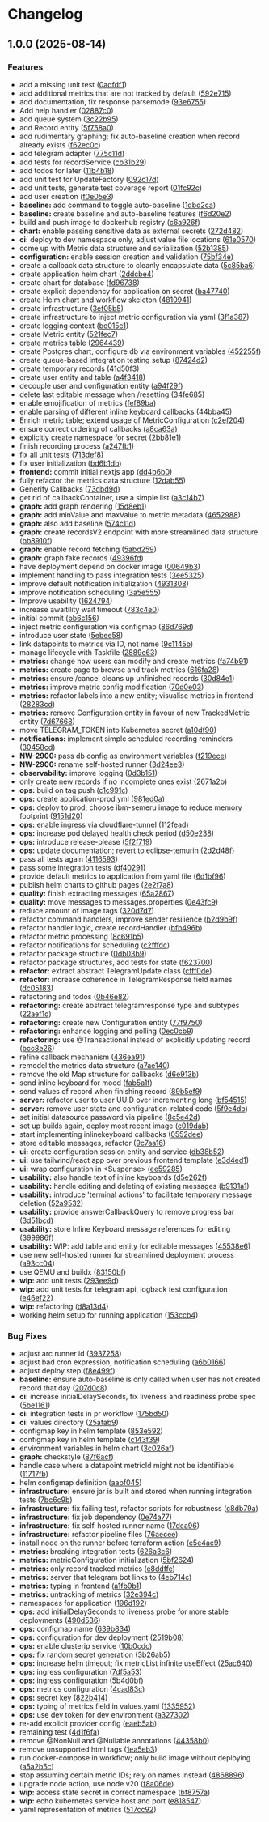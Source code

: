 # Changelog

## 1.0.0 (2025-08-14)


### Features

* add a missing unit test ([0adfdf1](https://github.com/twaslowski/open-mood-tracker/commit/0adfdf149da8d48ab03ef28171e8027e9dd13049))
* add additional metrics that are not tracked by default ([592e715](https://github.com/twaslowski/open-mood-tracker/commit/592e715c08c96fbcda5b9caf35cd74e24d0b4eee))
* add documentation, fix response parsemode ([93e6755](https://github.com/twaslowski/open-mood-tracker/commit/93e67551eed20363833f63326b826d8dbc0ba294))
* Add help handler ([02887c0](https://github.com/twaslowski/open-mood-tracker/commit/02887c07476b5733757c4a9b79421e671abc2dad))
* add queue system ([3c22b95](https://github.com/twaslowski/open-mood-tracker/commit/3c22b95989312c1866ed5041945c3064fd938de9))
* add Record entity ([5f758a0](https://github.com/twaslowski/open-mood-tracker/commit/5f758a06b79346f4f4fd949169da6827bd1faab2))
* add rudimentary graphing; fix auto-baseline creation when record already exists ([f62ec0c](https://github.com/twaslowski/open-mood-tracker/commit/f62ec0c886ba3d7159a2d262b4bd76129f45d8a7))
* add telegram adapter ([775c11d](https://github.com/twaslowski/open-mood-tracker/commit/775c11dc22b4ca422cd613ad41f1a2ad526f48c8))
* add tests for recordService ([cb31b29](https://github.com/twaslowski/open-mood-tracker/commit/cb31b2976c6c39ecd1a7685e58005cbdcb203fc8))
* add todos for later ([11b4b18](https://github.com/twaslowski/open-mood-tracker/commit/11b4b18a7a6b43d3c47a4aa05dc30c230d1f1dc2))
* add unit test for UpdateFactory ([092c17d](https://github.com/twaslowski/open-mood-tracker/commit/092c17d9075ad900c25b6e8a9655ad05926382d7))
* add unit tests, generate test coverage report ([01fc92c](https://github.com/twaslowski/open-mood-tracker/commit/01fc92c7b325d02fb5e3e28c51e83055d5ee7435))
* add user creation ([f0e05e3](https://github.com/twaslowski/open-mood-tracker/commit/f0e05e3b174bdeeb2ee71675e817e2ea0e6081cc))
* **baseline:** add command to toggle auto-baseline ([1dbd2ca](https://github.com/twaslowski/open-mood-tracker/commit/1dbd2ca421bdf2690e1af6095afd2bbe399f530a))
* **baseline:** create baseline and auto-baseline features ([f6d20e2](https://github.com/twaslowski/open-mood-tracker/commit/f6d20e27cc9e8251fb99dd63c5b052dce8c5a967))
* build and push image to dockerhub registry ([c6a926f](https://github.com/twaslowski/open-mood-tracker/commit/c6a926f01770e2ce1a513facd3d20e2b00036556))
* **chart:** enable passing sensitive data as external secrets ([272d482](https://github.com/twaslowski/open-mood-tracker/commit/272d482e9a7e6d9bdada9470cc6a007e12cd0397))
* **ci:** deploy to dev namespace only, adjust value file locations ([61e0570](https://github.com/twaslowski/open-mood-tracker/commit/61e0570f1f553ed29665a771e61e2f60023742e7))
* come up with Metric data structure and serialization ([52b1385](https://github.com/twaslowski/open-mood-tracker/commit/52b1385e031135079781859babbbefe764a48e6f))
* **configuration:** enable session creation and validation ([75bf34e](https://github.com/twaslowski/open-mood-tracker/commit/75bf34e4f48c6fcc73f87701f07615287e6cc694))
* create a callback data structure to cleanly encapsulate data ([5c85ba6](https://github.com/twaslowski/open-mood-tracker/commit/5c85ba674cf20ebf5650bcc8c51e71b08855fbb2))
* create application helm chart ([2ddcbe4](https://github.com/twaslowski/open-mood-tracker/commit/2ddcbe4119b6f801c9befdb2ebb5f0a55d52cc03))
* create chart for database ([fd96738](https://github.com/twaslowski/open-mood-tracker/commit/fd96738270b92cf1f6029881342cb149f3c90e75))
* create explicit dependency for application on secret ([ba47740](https://github.com/twaslowski/open-mood-tracker/commit/ba47740f4d8d40f8be2690820c2e6594053c4931))
* create Helm chart and workflow skeleton ([4810941](https://github.com/twaslowski/open-mood-tracker/commit/4810941d8a09e82987cb198ec42214a3b3834b77))
* create infrastructure ([3ef05b5](https://github.com/twaslowski/open-mood-tracker/commit/3ef05b53879fb370a3bcedb69fd45c3464c3492f))
* create infrastructure to inject metric configuration via yaml ([3f1a387](https://github.com/twaslowski/open-mood-tracker/commit/3f1a387ad1933ca6f4b815ccf4b29d0122fad9f3))
* create logging context ([be015e1](https://github.com/twaslowski/open-mood-tracker/commit/be015e173ad56c6410d260f4bc1f84af5bb703ab))
* create Metric entity ([521fec7](https://github.com/twaslowski/open-mood-tracker/commit/521fec7d54cb104403fdcf5f6517cc34f9c02a64))
* create metrics table ([2964439](https://github.com/twaslowski/open-mood-tracker/commit/296443965d9022c3006adc4ece1b93bd03e2c706))
* create Postgres chart, configure db via environment variables ([452255f](https://github.com/twaslowski/open-mood-tracker/commit/452255fa2a79ad5fdae72d6b7f4dad9858429310))
* create queue-based integration testing setup ([87424d2](https://github.com/twaslowski/open-mood-tracker/commit/87424d29c46f83a99b26ba6eb021665d7f0237e6))
* create temporary records ([41d50f3](https://github.com/twaslowski/open-mood-tracker/commit/41d50f354a13de40ede12596cba214c2da145873))
* create user entity and table ([a4f3418](https://github.com/twaslowski/open-mood-tracker/commit/a4f34181961444e924722bd1b2325aab643933f5))
* decouple user and configuration entity ([a94f29f](https://github.com/twaslowski/open-mood-tracker/commit/a94f29fb6e2849e2fad9fe6c6de604f61822594e))
* delete last editable message when /resetting ([34fe685](https://github.com/twaslowski/open-mood-tracker/commit/34fe6857b9cf7a17c69dbe3a66a90ef58ab27237))
* enable emojification of metrics ([fef89ba](https://github.com/twaslowski/open-mood-tracker/commit/fef89ba9910096a8e9b0eb6ce6df7c3617dd3615))
* enable parsing of different inline keyboard callbacks ([44bba45](https://github.com/twaslowski/open-mood-tracker/commit/44bba45fbb448aad1c696901c1b21efeda2c41f2))
* Enrich metric table; extend usage of MetricConfiguration ([c2ef204](https://github.com/twaslowski/open-mood-tracker/commit/c2ef204fe245f476bd820591bde67868535b5250))
* ensure correct ordering of callbacks ([a8ca63a](https://github.com/twaslowski/open-mood-tracker/commit/a8ca63a75878b127d1b82c5b39aadaed3c40bb05))
* explicitly create namespace for secret ([2bb81e1](https://github.com/twaslowski/open-mood-tracker/commit/2bb81e1b9f3ba8ac3e966f80850d54be05841305))
* finish recording process ([a247fb1](https://github.com/twaslowski/open-mood-tracker/commit/a247fb1515bf5edbc340aeccfcc7d6e13cbe3093))
* fix all unit tests ([713def8](https://github.com/twaslowski/open-mood-tracker/commit/713def8dbc6c40375a3dc85ab7af8dd08e6da8b6))
* fix user initialization ([bd6b1db](https://github.com/twaslowski/open-mood-tracker/commit/bd6b1db12aa7985b61a12ab9558d4cc3b7d2df75))
* **frontend:** commit initial nextjs app ([dd4b6b0](https://github.com/twaslowski/open-mood-tracker/commit/dd4b6b0e628bb1dded7112b4737e6d25ff54828b))
* fully refactor the metrics data structure ([12dab55](https://github.com/twaslowski/open-mood-tracker/commit/12dab5566130cba4f82d000b2ce1f4d34aab6e82))
* Generify Callbacks ([73dbd9d](https://github.com/twaslowski/open-mood-tracker/commit/73dbd9d7f883ba0af7b15cba1499657f62586704))
* get rid of callbackContainer, use a simple list ([a3c14b7](https://github.com/twaslowski/open-mood-tracker/commit/a3c14b71481b02d29235a9b9979449679a5b9949))
* **graph:** add graph rendering ([15d8eb1](https://github.com/twaslowski/open-mood-tracker/commit/15d8eb1a20d52bc72092c2572c4210cdb909a0fa))
* **graph:** add minValue and maxValue to metric metadata ([4652988](https://github.com/twaslowski/open-mood-tracker/commit/46529886082c303b3308ec28d7084d8bdd0f4ed5))
* **graph:** also add baseline ([574c11d](https://github.com/twaslowski/open-mood-tracker/commit/574c11dee1b1f5bc1a64abbdad46887e0793149f))
* **graph:** create recordsV2 endpoint with more streamlined data structure ([bb8910f](https://github.com/twaslowski/open-mood-tracker/commit/bb8910f37f51423bafd03524265be8ffe830164a))
* **graph:** enable record fetching ([5abd259](https://github.com/twaslowski/open-mood-tracker/commit/5abd259bf62bf258d668447e18d8a2aa0486f534))
* **graph:** graph fake records ([49396fd](https://github.com/twaslowski/open-mood-tracker/commit/49396fdb6ce33b0dccdecc94f893f6705867ee0a))
* have deployment depend on docker image ([00649b3](https://github.com/twaslowski/open-mood-tracker/commit/00649b32c91f80d3a90b99e279694c9e0ad7c217))
* implement handling to pass integration tests ([3ee5325](https://github.com/twaslowski/open-mood-tracker/commit/3ee53258ae5f3742d9d30bf2afea5ebda020022c))
* improve default notification initialization ([4931308](https://github.com/twaslowski/open-mood-tracker/commit/49313086b5f9313bebcbfc2ab5e65d6d62e4dfde))
* improve notification scheduling ([3a5e555](https://github.com/twaslowski/open-mood-tracker/commit/3a5e55593d2abc4d0ec3317615c5663dc2d34aa8))
* Improve usability ([1624794](https://github.com/twaslowski/open-mood-tracker/commit/162479437ebd426c09c90842574d3b45cc6ec9de))
* increase awaitility wait timeout ([783c4e0](https://github.com/twaslowski/open-mood-tracker/commit/783c4e0fcc1097b05db13176a78cc59eed202d46))
* initial commit ([bb6c156](https://github.com/twaslowski/open-mood-tracker/commit/bb6c1569e027321b4146551803ec1586c345f280))
* inject metric configuration via configmap ([86d769d](https://github.com/twaslowski/open-mood-tracker/commit/86d769ddb7bd7732f484bc00406e5f66731847af))
* introduce user state ([5ebee58](https://github.com/twaslowski/open-mood-tracker/commit/5ebee58a81221306075d794bbab6bf307921f53e))
* link datapoints to metrics via ID, not name ([9c1145b](https://github.com/twaslowski/open-mood-tracker/commit/9c1145b06cb1ebc33517f73dd135d63a6553deac))
* manage lifecycle with Taskfile ([2889c63](https://github.com/twaslowski/open-mood-tracker/commit/2889c63939c6774179b771c4dc0fec120776f935))
* **metrics:** change how users can modify and create metrics ([fa74b91](https://github.com/twaslowski/open-mood-tracker/commit/fa74b9175847132d2d22775852269b9ad80ea70f))
* **metrics:** create page to browse and track metrics ([616fa28](https://github.com/twaslowski/open-mood-tracker/commit/616fa288bda2ea31c470ab3156dc6da22a80e3e1))
* **metrics:** ensure /cancel cleans up unfinished records ([30d84e1](https://github.com/twaslowski/open-mood-tracker/commit/30d84e19e2cbab6285243a25ad22376a0ec9c6d8))
* **metrics:** improve metric config modification ([70d0e03](https://github.com/twaslowski/open-mood-tracker/commit/70d0e03cd46214371329648ba90c98fc9dbd225e))
* **metrics:** refactor labels into a new entity; visualise metrics in frontend ([28283cd](https://github.com/twaslowski/open-mood-tracker/commit/28283cd11d8c24307c44c9092c6caf57a8bd7986))
* **metrics:** remove Configuration entity in favour of new TrackedMetric entity ([7d67668](https://github.com/twaslowski/open-mood-tracker/commit/7d676687db6e06902bbbc4324f6629c74c67a5d8))
* move TELEGRAM_TOKEN into Kubernetes secret ([a10df90](https://github.com/twaslowski/open-mood-tracker/commit/a10df906cf94850270a22bfdb543dedf4dab9172))
* **notifications:** implement simple scheduled recording reminders ([30458cd](https://github.com/twaslowski/open-mood-tracker/commit/30458cde39df9200944c7e885d6d53d4c47b2b7d))
* **NW-2900:** pass db config as environment variables ([f219ece](https://github.com/twaslowski/open-mood-tracker/commit/f219ece90763dd1db38d36097a421c4f5562b8cd))
* **NW-2900:** rename self-hosted runner ([3d24ee3](https://github.com/twaslowski/open-mood-tracker/commit/3d24ee39aaf0a8ac1c50b97f92076a5b4bec7554))
* **observability:** improve logging ([0d3b151](https://github.com/twaslowski/open-mood-tracker/commit/0d3b151e859aed623681c60598a7d91d6d3cfb08))
* only create new records if no incomplete ones exist ([2671a2b](https://github.com/twaslowski/open-mood-tracker/commit/2671a2bbd6ef1eb3a256ab2a527b03f802e0aec1))
* **ops:** build on tag push ([c1c991c](https://github.com/twaslowski/open-mood-tracker/commit/c1c991c81637a6e3c6cdfa0f136afe1b8ecc5d80))
* **ops:** create application-prod.yml ([981ed0a](https://github.com/twaslowski/open-mood-tracker/commit/981ed0a415154da60931513f268f628effcd9ff1))
* **ops:** deploy to prod; choose ibm-semeru image to reduce memory footprint ([9151d20](https://github.com/twaslowski/open-mood-tracker/commit/9151d20700e324cc95762a7374b9d78a5a4ca3e5))
* **ops:** enable ingress via cloudflare-tunnel ([112fead](https://github.com/twaslowski/open-mood-tracker/commit/112fead26c8b47732187e86ad2fee3d49270ac04))
* **ops:** increase pod delayed health check period ([d50e238](https://github.com/twaslowski/open-mood-tracker/commit/d50e238c09850489e7c7bcf432fab18356bf8a37))
* **ops:** introduce release-please ([5f2f719](https://github.com/twaslowski/open-mood-tracker/commit/5f2f719fc1917490b08a4ea1737c145c9107a45a))
* **ops:** update documentation; revert to eclipse-temurin ([2d2d48f](https://github.com/twaslowski/open-mood-tracker/commit/2d2d48f7308c6c481a58ad59cb4d91c82ecad6df))
* pass all tests again ([4116593](https://github.com/twaslowski/open-mood-tracker/commit/41165934355faf1ac6880f4dbe1c929b948168da))
* pass some integration tests ([df40291](https://github.com/twaslowski/open-mood-tracker/commit/df40291db1a6ce3804048905b3d18b02ceb8674a))
* provide default metrics to application from yaml file ([6d1bf96](https://github.com/twaslowski/open-mood-tracker/commit/6d1bf961e5febbb2c6d75fac6fcb7f016ab86457))
* publish helm charts to github pages ([2e2f7a8](https://github.com/twaslowski/open-mood-tracker/commit/2e2f7a84bb8e197c61ab7ec8170aae78d4a59d82))
* **quality:** finish extracting messages ([65a2867](https://github.com/twaslowski/open-mood-tracker/commit/65a28670177ec885a09985f89a54bfa5a7d3b03d))
* **quality:** move messages to messages.properties ([0e43fc9](https://github.com/twaslowski/open-mood-tracker/commit/0e43fc9fd181e6f76a47b12b6bcf778089bd61f5))
* reduce amount of image tags ([320d7d7](https://github.com/twaslowski/open-mood-tracker/commit/320d7d7770981e69bd1228ed3b9c95184ff60ef4))
* refactor command handlers, improve sender resilience ([b2d9b9f](https://github.com/twaslowski/open-mood-tracker/commit/b2d9b9fabd659fc16226be318318cb64571d16b2))
* refactor handler logic, create recordHandler ([bfb496b](https://github.com/twaslowski/open-mood-tracker/commit/bfb496b60f1592b40b88b4863d997d5dd99f98ca))
* refactor metric processing ([8c691b5](https://github.com/twaslowski/open-mood-tracker/commit/8c691b5f6b8aeb2c0e6fa71c2d66cfab00ebcca2))
* refactor notifications for scheduling ([c2fffdc](https://github.com/twaslowski/open-mood-tracker/commit/c2fffdc120e19d376d4b7056529af9130b23a742))
* refactor package structure ([0db03b9](https://github.com/twaslowski/open-mood-tracker/commit/0db03b9d77b253fcab9440d519ca2da082b89653))
* refactor package structures, add tests for state ([f623700](https://github.com/twaslowski/open-mood-tracker/commit/f6237001c811abef2d979e29d98f28d8bf7c8fdb))
* **refactor:** extract abstract TelegramUpdate class ([cfff0de](https://github.com/twaslowski/open-mood-tracker/commit/cfff0dec713f62ea02ac654879cf47f3ca328e76))
* **refactor:** increase coherence in TelegramResponse field names ([dc05183](https://github.com/twaslowski/open-mood-tracker/commit/dc05183abe828a130c74c7fbd00d38eecc531473))
* refactoring and todos ([0b46e82](https://github.com/twaslowski/open-mood-tracker/commit/0b46e82e31db6bbfcc48b3f45ad2b8543b561025))
* **refactoring:** create abstract telegramresponse type and subtypes ([22aef1d](https://github.com/twaslowski/open-mood-tracker/commit/22aef1d331017d1f9091d9a641e55fd20d6a303d))
* **refactoring:** create new Configuration entity ([77f9750](https://github.com/twaslowski/open-mood-tracker/commit/77f97503182d282fc2a969623b598f52f30b98fc))
* **refactoring:** enhance logging and polling ([0ec0cb9](https://github.com/twaslowski/open-mood-tracker/commit/0ec0cb961a19ca0e86211d22684ff74e5fc3931b))
* **refactoring:** use @Transactional instead of explicitly updating record ([bcc8e26](https://github.com/twaslowski/open-mood-tracker/commit/bcc8e26bad2e89a9f51a5a1cb63efbd07caf9365))
* refine callback mechanism ([436ea91](https://github.com/twaslowski/open-mood-tracker/commit/436ea913a2b99fb4c4c821965ab000fabc9a9ccf))
* remodel the metrics data structure ([a7ae140](https://github.com/twaslowski/open-mood-tracker/commit/a7ae140ec4ae95c63fe99617244467c2df843b67))
* remove the old Map structure for callbacks ([d6e913b](https://github.com/twaslowski/open-mood-tracker/commit/d6e913bd33ea86cd39f291730d8ef626a0f6531f))
* send inline keyboard for mood ([fab5a1f](https://github.com/twaslowski/open-mood-tracker/commit/fab5a1f8ebb36e1d8e5e9bc72ed7a94b6696d400))
* send values of record when finishing record ([89b5ef9](https://github.com/twaslowski/open-mood-tracker/commit/89b5ef9868910f43ac814a3695c58179d50d2dbc))
* **server:** refactor user to user UUID over incrementing long ([bf54515](https://github.com/twaslowski/open-mood-tracker/commit/bf54515ee210207f174025509be65b8b89876675))
* **server:** remove user state and configuration-related code ([5f9e4db](https://github.com/twaslowski/open-mood-tracker/commit/5f9e4db844a5bd63f3e139fb4c9f32fa10005f0e))
* set initial datasource password via pipeline ([8c5e42d](https://github.com/twaslowski/open-mood-tracker/commit/8c5e42d76345f69f6fba1fbcddf101c44db0eae4))
* set up builds again, deploy most recent image ([c019dab](https://github.com/twaslowski/open-mood-tracker/commit/c019dab4fd8cf9a649829092baa2be12c4b69099))
* start implementing inlinekeyboard callbacks ([0552dee](https://github.com/twaslowski/open-mood-tracker/commit/0552deefa4320380985cf06c37881a18ef85476d))
* store editable messages, refactor ([9c7aa16](https://github.com/twaslowski/open-mood-tracker/commit/9c7aa16c3b1d21e7c69e0af1d291ff428bbaf55f))
* **ui:** create configuration session entity and service ([db38b52](https://github.com/twaslowski/open-mood-tracker/commit/db38b52dd838b93faeb3bf26bf459152a6bddaeb))
* **ui:** use tailwind/react app over previous frontend template ([e3d4ed1](https://github.com/twaslowski/open-mood-tracker/commit/e3d4ed1c65a3d5e66e30f97e1d6ada25db3875cd))
* **ui:** wrap configuration in &lt;Suspense&gt; ([ee59285](https://github.com/twaslowski/open-mood-tracker/commit/ee5928517bd5f73d54c3bc41450da9ba4a6dbcef))
* **usability:** also handle text of inline keyboards ([d5e262f](https://github.com/twaslowski/open-mood-tracker/commit/d5e262f8edc7e0aae472534611765774063f7928))
* **usability:** handle editing and deleting of existing messages ([b9131a1](https://github.com/twaslowski/open-mood-tracker/commit/b9131a1ca98b167de21426e952afcaae260d48fa))
* **usability:** introduce 'terminal actions' to facilitate temporary message deletion ([52a9532](https://github.com/twaslowski/open-mood-tracker/commit/52a9532be312c5acc4c0b29b771bbec5283ee93d))
* **usability:** provide answerCallbackQuery to remove progress bar ([3d51bcd](https://github.com/twaslowski/open-mood-tracker/commit/3d51bcdd25756ea981b69c5012df27b413dfd558))
* **usability:** store Inline Keyboard message references for editing ([399986f](https://github.com/twaslowski/open-mood-tracker/commit/399986f9452655721a49722051513734cc21ae24))
* **usability:** WIP: add table and entity for editable messages ([45538e6](https://github.com/twaslowski/open-mood-tracker/commit/45538e6f8b227cf9c8e5d879bdfb697f251878ec))
* use new self-hosted runner for streamlined deployment process ([a93cc04](https://github.com/twaslowski/open-mood-tracker/commit/a93cc0416a15aaf4d6600d934555be6dd4c142f3))
* use QEMU and buildx ([83150bf](https://github.com/twaslowski/open-mood-tracker/commit/83150bf867be3ec4ae37021e5d91503849f790b5))
* **wip:** add unit tests ([293ee9d](https://github.com/twaslowski/open-mood-tracker/commit/293ee9dd1eb436c4c5a10271ef85b8313a1c983d))
* **wip:** add unit tests for telegram api, logback test configuration ([e46ef22](https://github.com/twaslowski/open-mood-tracker/commit/e46ef22dc24fdf7cd69c604815df9e9d39a0f389))
* **wip:** refactoring ([d8a13d4](https://github.com/twaslowski/open-mood-tracker/commit/d8a13d4bc50ed28873f97c711c6819fd6b4bc236))
* working helm setup for running application ([153ccb4](https://github.com/twaslowski/open-mood-tracker/commit/153ccb46be36f1658dcc0ebb46578333adae48e4))


### Bug Fixes

* adjust arc runner id ([3937258](https://github.com/twaslowski/open-mood-tracker/commit/3937258ab71bf9e334232b945d4165d95ae9bbf4))
* adjust bad cron expression, notification scheduling ([a6b0166](https://github.com/twaslowski/open-mood-tracker/commit/a6b0166b259653133c9d1a8a66cad1f3b8654602))
* adjust deploy step ([f8e499f](https://github.com/twaslowski/open-mood-tracker/commit/f8e499f5da79b904adeab35e2aaf6cae1bb39810))
* **baseline:** ensure auto-baseline is only called when user has not created record that day ([207d0c8](https://github.com/twaslowski/open-mood-tracker/commit/207d0c858e20123b42426b9ddf6ec89cf9ac9ae3))
* **ci:** increase initialDelaySeconds, fix liveness and readiness probe spec ([5be1161](https://github.com/twaslowski/open-mood-tracker/commit/5be116185fe292bc5be36cb861b8c399c5bd3f59))
* **ci:** integration tests in pr workflow ([175bd50](https://github.com/twaslowski/open-mood-tracker/commit/175bd5043d5cba9a82afd14dc948edf841c32823))
* **ci:** values directory ([25afab9](https://github.com/twaslowski/open-mood-tracker/commit/25afab9c6305ed2585886d6a260a5eef056f61cb))
* configmap key in helm template ([853e592](https://github.com/twaslowski/open-mood-tracker/commit/853e592e65c10ce018aae96706c604d7aa3cd67d))
* configmap key in helm template ([c143f39](https://github.com/twaslowski/open-mood-tracker/commit/c143f39c991d0155582f16ffda6117cf304638a7))
* environment variables in helm chart ([3c026af](https://github.com/twaslowski/open-mood-tracker/commit/3c026af70dcf455e41d74d5f7db12000e9d8c72a))
* **graph:** checkstyle ([87f6acf](https://github.com/twaslowski/open-mood-tracker/commit/87f6acf2fd48e19cf16bd004eec73b916258c6de))
* handle case where a datapoint metricId might not be identifiable ([11717fb](https://github.com/twaslowski/open-mood-tracker/commit/11717fb06416332b51f96d8c53fddd913ea723fb))
* helm configmap definition ([aabf045](https://github.com/twaslowski/open-mood-tracker/commit/aabf045379fd3f4f16c388013cc8eeda01f357b3))
* **infrastructure:** ensure jar is built and stored when running integration tests ([7bc6c9b](https://github.com/twaslowski/open-mood-tracker/commit/7bc6c9bad240b81555a34960427da4afffb898e6))
* **infrastructure:** fix failing test, refactor scripts for robustness ([c8db79a](https://github.com/twaslowski/open-mood-tracker/commit/c8db79ad6b8de947b337418eafc0d1c37164215e))
* **infrastructure:** fix job dependency ([0e74a77](https://github.com/twaslowski/open-mood-tracker/commit/0e74a777f2c2a9d7c3ebfb4740c665e51cfa777f))
* **infrastructure:** fix self-hosted runner name ([17dca96](https://github.com/twaslowski/open-mood-tracker/commit/17dca9666e390f21073507bdf5c94fc8bc6f7502))
* **infrastructure:** refactor pipeline files ([76aecee](https://github.com/twaslowski/open-mood-tracker/commit/76aecee6dc18bbc2cff0e9f175a39efb0a13ac7c))
* install node on the runner before terraform action ([e5e4ae9](https://github.com/twaslowski/open-mood-tracker/commit/e5e4ae9a86c02a603c0d63593abb9ec23ee57d71))
* **metrics:** breaking integration tests ([626a3c6](https://github.com/twaslowski/open-mood-tracker/commit/626a3c679ca611bd0c7d9d9747c99ba46708d047))
* **metrics:** metricConfiguration initialization ([5bf2624](https://github.com/twaslowski/open-mood-tracker/commit/5bf26249ac925fd53726d2a4fb95112dfc2bd792))
* **metrics:** only record tracked metrics ([e8ddffe](https://github.com/twaslowski/open-mood-tracker/commit/e8ddffe9bf3446693139868e9dcf1ea0baac1a3e))
* **metrics:** server that telegram bot links to ([4eb714c](https://github.com/twaslowski/open-mood-tracker/commit/4eb714cac9a5e1279460e255188c8e922fbe2fd9))
* **metrics:** typing in frontend ([a1fb9b1](https://github.com/twaslowski/open-mood-tracker/commit/a1fb9b1fd12598299368fa7d760711b2553c4d7a))
* **metrics:** untracking of metrics ([32e394c](https://github.com/twaslowski/open-mood-tracker/commit/32e394c3b962469faaf5d5a085d0ad0ad7af3d8c))
* namespaces for application ([196d192](https://github.com/twaslowski/open-mood-tracker/commit/196d192cea547a7e3bd83852bea71012b5bda06a))
* **ops:** add initialDelaySeconds to liveness probe for more stable deployments ([490d536](https://github.com/twaslowski/open-mood-tracker/commit/490d5365b6fa785f8e45e539e63ba8ac246c2b12))
* **ops:** configmap name ([639b834](https://github.com/twaslowski/open-mood-tracker/commit/639b834317222a2dd24bf29441af9e3004d93f6e))
* **ops:** configuration for dev deployment ([2519b08](https://github.com/twaslowski/open-mood-tracker/commit/2519b0871b5b1d8a60e67905885246a6a51613fa))
* **ops:** enable clusterip service ([10b0cdc](https://github.com/twaslowski/open-mood-tracker/commit/10b0cdc6d67e67cff0f82ed18ba94fb0e8e6386f))
* **ops:** fix random secret generation ([3b26ab5](https://github.com/twaslowski/open-mood-tracker/commit/3b26ab51d2af44fb01896bce30d8d1d5b6ef56b8))
* **ops:** increase helm timeout; fix metricList infinite useEffect ([25ac640](https://github.com/twaslowski/open-mood-tracker/commit/25ac6406681aae256e79c5ffd0dab70f2d215018))
* **ops:** ingress configuration ([7df5a53](https://github.com/twaslowski/open-mood-tracker/commit/7df5a53aa1128c5db638aef45be93571575a3d89))
* **ops:** ingress configuration ([5b4d0bf](https://github.com/twaslowski/open-mood-tracker/commit/5b4d0bfe4225e1663c1c95fd03f2042849ab1d9b))
* **ops:** metrics configuration ([4cad83c](https://github.com/twaslowski/open-mood-tracker/commit/4cad83c26ea7618b2c86943917cf98f4c0b583ad))
* **ops:** secret key ([822b414](https://github.com/twaslowski/open-mood-tracker/commit/822b4149d353a2fcec0bbfdf2777aa97f71fa472))
* **ops:** typing of metrics field in values.yaml ([1335952](https://github.com/twaslowski/open-mood-tracker/commit/1335952e880c2806a803f3e50315b734cbc71dae))
* **ops:** use dev token for dev environment ([a327302](https://github.com/twaslowski/open-mood-tracker/commit/a327302c754871de227c4ec930285fe0d336a39e))
* re-add explicit provider config ([eaeb5ab](https://github.com/twaslowski/open-mood-tracker/commit/eaeb5abfabb269e5928a0341df5af28ef626cea4))
* remaining test ([4d1f6fa](https://github.com/twaslowski/open-mood-tracker/commit/4d1f6fa612cfc7d5339c7b5cbccaa4b82b88ec92))
* remove @NonNull and @Nullable annotations ([44358b0](https://github.com/twaslowski/open-mood-tracker/commit/44358b09ec4ef730e2bbaedf3673ed98a48a04a6))
* remove unsupported html tags ([1ea5eb3](https://github.com/twaslowski/open-mood-tracker/commit/1ea5eb3f2af05e9d946c0a48e473f06090506c0a))
* run docker-compose in workflow; only build image without deploying ([a5a2b5c](https://github.com/twaslowski/open-mood-tracker/commit/a5a2b5c600d631761a93b533b71577e32a495d41))
* stop assuming certain metric IDs; rely on names instead ([4868896](https://github.com/twaslowski/open-mood-tracker/commit/48688961dd09f84b72e6f5896a1d5509d5bd9a47))
* upgrade node action, use node v20 ([f8a06de](https://github.com/twaslowski/open-mood-tracker/commit/f8a06de4670f5d40dbb17d7bd5421352f0bfde19))
* **wip:** access state secret in correct namespace ([bf8757a](https://github.com/twaslowski/open-mood-tracker/commit/bf8757a83b848a4ab33b2fc79977118d1bc4358c))
* **wip:** echo kubernetes service host and port ([e818547](https://github.com/twaslowski/open-mood-tracker/commit/e8185473d175fa4aeb6fb3870199019aa58b5a69))
* yaml representation of metrics ([517cc92](https://github.com/twaslowski/open-mood-tracker/commit/517cc927e137dceba36249c0e7921def9364ae50))
